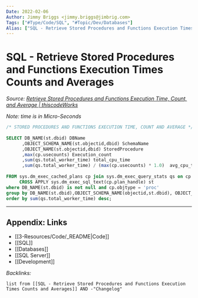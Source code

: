 ```yaml
---
Date: 2022-02-06
Author: Jimmy Briggs <jimmy.briggs@jimbrig.com>
Tags: ["#Type/Code/SQL", "#Topic/Dev/Databases"]
Alias: ["SQL - Retrieve Stored Procedures and Functions Execution Times Counts and Averages"]
---
```


# SQL - Retrieve Stored Procedures and Functions Execution Times Counts and Averages

*Source: [Retrieve Stored Procedures and Functions Execution Time, Count, and Average | thiscodeWorks](https://www.thiscodeworks.com/61faf1cfb783be0015bbaf78)*


*Note: time is in Micro-Seconds*

```SQL
/* STORED PROCEDURES AND FUNCTIONS EXECUTION TIME, COUNT AND AVERAGE */
 
SELECT DB_NAME(st.dbid) DBName
      ,OBJECT_SCHEMA_NAME(st.objectid,dbid) SchemaName
      ,OBJECT_NAME(st.objectid,dbid) StoredProcedure
      ,max(cp.usecounts) Execution_count
      ,sum(qs.total_worker_time) total_cpu_time
      ,sum(qs.total_worker_time) / (max(cp.usecounts) * 1.0)  avg_cpu_time
 
FROM sys.dm_exec_cached_plans cp join sys.dm_exec_query_stats qs on cp.plan_handle = qs.plan_handle
     CROSS APPLY sys.dm_exec_sql_text(cp.plan_handle) st
where DB_NAME(st.dbid) is not null and cp.objtype = 'proc'
group by DB_NAME(st.dbid),OBJECT_SCHEMA_NAME(objectid,st.dbid), OBJECT_NAME(objectid,st.dbid) 
order by sum(qs.total_worker_time) desc;
```


***

## Appendix: Links

- [[3-Resources/Code/_README|Code]]
- [[SQL]]
- [[Databases]]
- [[SQL Server]]
- [[Development]]

*Backlinks:*

```dataview
list from [[SQL - Retrieve Stored Procedures and Functions Execution Times Counts and Averages]] AND -"Changelog"
```